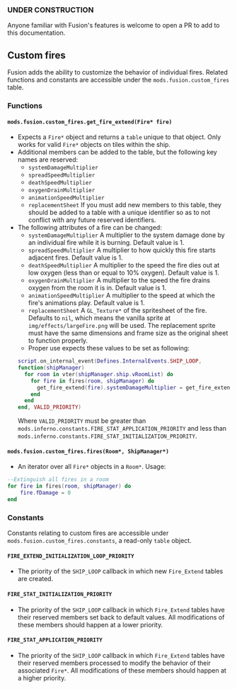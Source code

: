 ### UNDER CONSTRUCTION

Anyone familiar with Fusion's features is welcome to open a PR to add to this documentation.

## Custom fires
Fusion adds the ability to customize the behavior of individual fires. Related functions and constants are accessible under the `mods.fusion.custom_fires` table.

### Functions
#### `mods.fusion.custom_fires.get_fire_extend(Fire* fire)`
  - Expects a `Fire*` object and returns a `table` unique to that object. Only works for valid `Fire*` objects on tiles within the ship.
  - Additional members can be added to the table, but the following key names are reserved:
    - `systemDamageMultiplier`
    - `spreadSpeedMultiplier` 
    - `deathSpeedMultiplier` 
    - `oxygenDrainMultiplier`
    - `animationSpeedMultiplier`
    - `replacementSheet` 
If you must add new members to this table, they should be added to a table with a unique identifier so as to not conflict with any future reserved identifiers.
  - The following attributes of a fire can be changed:
    - `systemDamageMultiplier`
        A multiplier to the system damage done by an individual fire while it is burning. Default value is 1.
    - `spreadSpeedMultiplier` 
        A multiplier to how quickly this fire starts adjacent fires. Default value is 1.
    - `deathSpeedMultiplier` 
        A multiplier to the speed the fire dies out at low oxygen (less than or equal to 10% oxygen). Default value is 1.
    - `oxygenDrainMultiplier`
        A multiplier to the speed the fire drains oxygen from the room it is in. Default value is 1.
    - `animationSpeedMultiplier`
        A multiplier to the speed at which the fire's animations play. Default value is 1.
    - `replacementSheet` 
        A `GL_Texture*` of the spritesheet of the fire. Defaults to `nil`, which means the vanilla sprite at `img/effects/largeFire.png` will be used. The replacement sprite must have the same dimensions and frame size as the original sheet to function properly.
    - Proper use expects these values to be set as following:
    ```lua
    script.on_internal_event(Defines.InternalEvents.SHIP_LOOP, 
    function(shipManager)
      for room in vter(shipManager.ship.vRoomList) do
        for fire in fires(room, shipManager) do
          get_fire_extend(fire).systemDamageMultiplier = get_fire_extend(fire).systemDamageMultiplier * 2
        end
      end
    end, VALID_PRIORITY)  
    ```
    Where `VALID_PRIORITY` must be greater than `mods.inferno.constants.FIRE_STAT_APPLICATION_PRIORITY` and less than `mods.inferno.constants.FIRE_STAT_INITIALIZATION_PRIORITY`.

#### `mods.fusion.custom_fires.fires(Room*, ShipManager*)`
- An iterator over all `Fire*` objects in a `Room*`. Usage:
```lua
--Extinguish all fires in a room
for fire in fires(room, shipManager) do
    fire.fDamage = 0
end
```
### Constants
Constants relating to custom fires are accessible under `mods.fusion.custom_fires.constants`, a read-only `table` object.
#### `FIRE_EXTEND_INITIALIZATION_LOOP_PRIORITY`
- The priority of the `SHIP_LOOP` callback in which new `Fire_Extend` tables are created.
#### `FIRE_STAT_INITIALIZATION_PRIORITY`
- The priority of the `SHIP_LOOP` callback in which `Fire_Extend` tables have their reserved members set back to default values. All modifications of these members should happen at a lower priority.
#### `FIRE_STAT_APPLICATION_PRIORITY`
- The priority of the `SHIP_LOOP` callback in which `Fire_Extend` tables have their reserved members processed to modify the behavior of their associated `Fire*`. All modifications of these members should happen at a higher priority.